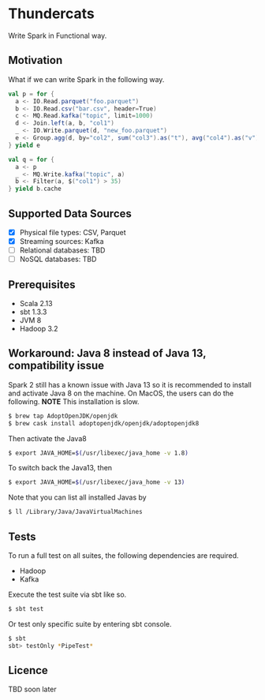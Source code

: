 # Thundercats

Write Spark in Functional way.


## Motivation

What if we can write Spark in the following way.

```scala
val p = for {
  a <- IO.Read.parquet("foo.parquet")
  b <- IO.Read.csv("bar.csv", header=True)
  c <- MQ.Read.kafka("topic", limit=1000)
  d <- Join.left(a, b, "col1")
  _ <- IO.Write.parquet(d, "new_foo.parquet")
  e <- Group.agg(d, by="col2", sum("col3").as("t"), avg("col4").as("v"))
} yield e

val q = for {
  a <- p
  _ <- MQ.Write.kafka("topic", a)
  b <- Filter(a, $("col1") > 35)
} yield b.cache
```

## Supported Data Sources

- [x] Physical file types: CSV, Parquet
- [x] Streaming sources: Kafka
- [ ] Relational databases: TBD
- [ ] NoSQL databases: TBD

## Prerequisites

- Scala 2.13
- sbt 1.3.3
- JVM 8
- Hadoop 3.2

## Workaround: Java 8 instead of Java 13, compatibility issue

Spark 2 still has a known issue with Java 13 so it is recommended to 
install and activate Java 8 on the machine. On MacOS, the users can 
do the following. **NOTE** This installation is slow.

```bash
$ brew tap AdoptOpenJDK/openjdk
$ brew cask install adoptopenjdk/openjdk/adoptopenjdk8
```

Then activate the Java8

```bash
$ export JAVA_HOME=$(/usr/libexec/java_home -v 1.8)
```

To switch back the Java13, then

```bash
$ export JAVA_HOME=$(/usr/libexec/java_home -v 13)
```

Note that you can list all installed Javas by

```bash
$ ll /Library/Java/JavaVirtualMachines
```

## Tests

To run a full test on all suites, the following dependencies are required.

- Hadoop
- Kafka

Execute the test suite via sbt like so.

```bash
$ sbt test
```

Or test only specific suite by entering sbt console.

```bash
$ sbt
sbt> testOnly *PipeTest*
```

## Licence 

TBD soon later